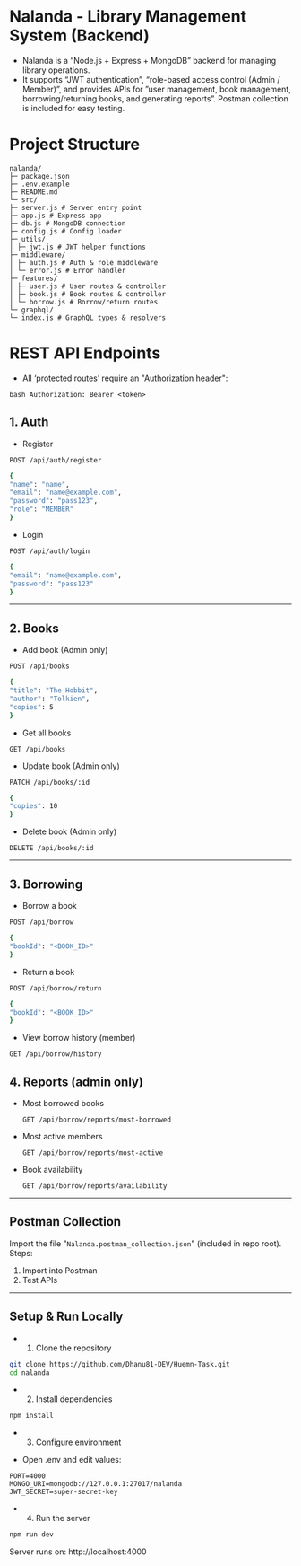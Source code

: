 # Nalanda - Library Management System (Backend)

* Nalanda is a “Node.js + Express + MongoDB” backend for managing library operations.  
* It supports “JWT authentication”, “role-based access control (Admin / Member)”, and provides APIs for ”user management, book management, borrowing/returning books, and generating reports”. Postman collection is included for easy testing.
# Project Structure
```
nalanda/
├─ package.json
├─ .env.example
├─ README.md
└─ src/
├─ server.js # Server entry point
├─ app.js # Express app
├─ db.js # MongoDB connection
├─ config.js # Config loader
├─ utils/
│ ├─ jwt.js # JWT helper functions
├─ middleware/
│ ├─ auth.js # Auth & role middleware
│ └─ error.js # Error handler
├─ features/
│ ├─ user.js # User routes & controller
│ ├─ book.js # Book routes & controller
│ └─ borrow.js # Borrow/return routes
└─ graphql/
└─ index.js # GraphQL types & resolvers
```
# REST API Endpoints

* All ‘protected routes’ require an "Authorization header":  

```bash Authorization: Bearer <token>```

## 1. Auth

* Register
``` 
POST /api/auth/register
```
``` bash
{
"name": "name",
"email": "name@example.com",
"password": "pass123",
"role": "MEMBER"
}
```

* Login

```
POST /api/auth/login
```
```bash
{
"email": "name@example.com",
"password": "pass123"
}
```

---

## 2. Books
- Add book (Admin only)
```
POST /api/books
```
```bash
{
"title": "The Hobbit",
"author": "Tolkien",
"copies": 5
}
```

- Get all books
```
GET /api/books
```

- Update book (Admin only)
```
PATCH /api/books/:id
```
```bash
{
"copies": 10
}
```
- Delete book (Admin only)
```
DELETE /api/books/:id
```
---

## 3. Borrowing
- Borrow a book
```
POST /api/borrow
```
```bash
{
"bookId": "<BOOK_ID>"
}
```
- Return a book
```
POST /api/borrow/return
```
```bash
{
"bookId": "<BOOK_ID>"
}
```
- View borrow history (member)
```
GET /api/borrow/history
```
## 4. Reports (admin only)
- Most borrowed books  
  ```
  GET /api/borrow/reports/most-borrowed
  ```
- Most active members  
  ```
  GET /api/borrow/reports/most-active
  ```
- Book availability  
  ```
  GET /api/borrow/reports/availability
  ```

---

## Postman Collection

Import the file "`Nalanda.postman_collection.json`" (included in repo root).  
Steps:
1. Import into Postman  
2. Test APIs

---

## Setup & Run Locally

- 1. Clone the repository
```bash
git clone https://github.com/Dhanu81-DEV/Huemn-Task.git
cd nalanda
```
- 2. Install dependencies
```bash
npm install
```
- 3. Configure environment
* Open .env and edit values:
```
PORT=4000
MONGO_URI=mongodb://127.0.0.1:27017/nalanda
JWT_SECRET=super-secret-key
```
- 4. Run the server
```bash
npm run dev
```
Server runs on: http://localhost:4000
